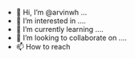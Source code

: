 - 👋 Hi, I’m @arvinwh ...
- 👀 I’m interested in ....
- 🌱 I’m currently learning ....
- 💞️ I’m looking to collaborate on ....
- 📫 How to reach 

<!---
arvinwh/arvinwh is a ✨ special ✨ repository because its `README.md` (this file) appears on your GitHub profile.
You can click the Preview link to take a look at your changes.
--->
